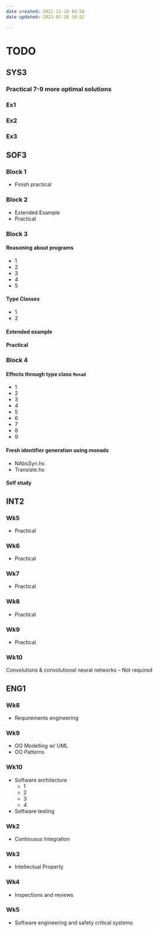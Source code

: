 ```yaml
---
date created: 2021-11-10 09:58
date updated: 2022-01-26 18:52

---
```


# TODO

## SYS3

### Practical 7-9 more optimal solutions

### Ex1

### Ex2

### Ex3

## SOF3

### Block 1
- Finish practical

### Block 2
- Extended Example
- Practical

### Block 3

#### Reasoning about programs
- 1
- 2
- 3
- 4
- 5

#### Type Classes
- 1
- 2

#### Extended example

#### Practical

### Block 4

#### Effects through type class `Monad`
- 1
- 2
- 3
- 4
- 5
- 6
- 7
- 8
- 9

#### Fresh identifier generation using monads
- NAbsSyn.hs
- Translate.hs

#### Self study

## INT2
### Wk5
- Practical

### Wk6
- Practical

### Wk7
- Practical

### Wk8
- Practical

### Wk9
- Practical

### Wk10
Convolutions & convolutional neural networks – Not required

## ENG1
### Wk8
- Requirements engineering

### Wk9
- OO Modelling w/ UML
- OO Patterns

### Wk10
- Software architecture
	- 1
	- 2
	- 3
	- 4
- Software testing

### Wk2
- Continuous Integration

### Wk3
- Intellectual Property

### Wk4
- Inspections and reviews

### Wk5
- Software engineering and safety critical systems